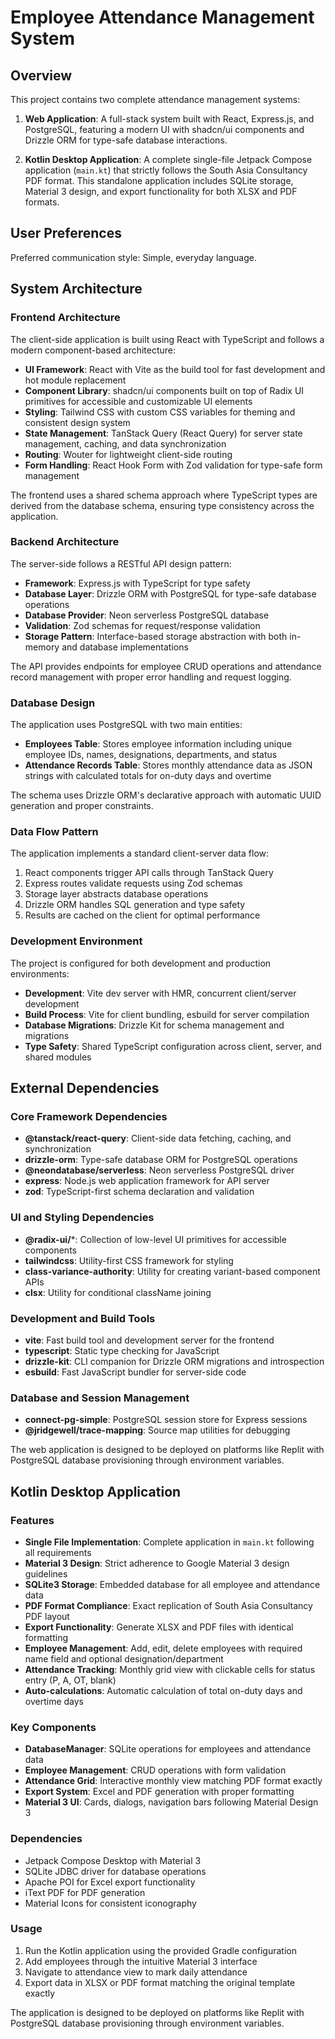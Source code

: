 # Employee Attendance Management System

## Overview

This project contains two complete attendance management systems:

1. **Web Application**: A full-stack system built with React, Express.js, and PostgreSQL, featuring a modern UI with shadcn/ui components and Drizzle ORM for type-safe database interactions.

2. **Kotlin Desktop Application**: A complete single-file Jetpack Compose application (`main.kt`) that strictly follows the South Asia Consultancy PDF format. This standalone application includes SQLite storage, Material 3 design, and export functionality for both XLSX and PDF formats.

## User Preferences

Preferred communication style: Simple, everyday language.

## System Architecture

### Frontend Architecture
The client-side application is built using React with TypeScript and follows a modern component-based architecture:

- **UI Framework**: React with Vite as the build tool for fast development and hot module replacement
- **Component Library**: shadcn/ui components built on top of Radix UI primitives for accessible and customizable UI elements
- **Styling**: Tailwind CSS with custom CSS variables for theming and consistent design system
- **State Management**: TanStack Query (React Query) for server state management, caching, and data synchronization
- **Routing**: Wouter for lightweight client-side routing
- **Form Handling**: React Hook Form with Zod validation for type-safe form management

The frontend uses a shared schema approach where TypeScript types are derived from the database schema, ensuring type consistency across the application.

### Backend Architecture
The server-side follows a RESTful API design pattern:

- **Framework**: Express.js with TypeScript for type safety
- **Database Layer**: Drizzle ORM with PostgreSQL for type-safe database operations
- **Database Provider**: Neon serverless PostgreSQL database
- **Validation**: Zod schemas for request/response validation
- **Storage Pattern**: Interface-based storage abstraction with both in-memory and database implementations

The API provides endpoints for employee CRUD operations and attendance record management with proper error handling and request logging.

### Database Design
The application uses PostgreSQL with two main entities:

- **Employees Table**: Stores employee information including unique employee IDs, names, designations, departments, and status
- **Attendance Records Table**: Stores monthly attendance data as JSON strings with calculated totals for on-duty days and overtime

The schema uses Drizzle ORM's declarative approach with automatic UUID generation and proper constraints.

### Data Flow Pattern
The application implements a standard client-server data flow:

1. React components trigger API calls through TanStack Query
2. Express routes validate requests using Zod schemas
3. Storage layer abstracts database operations
4. Drizzle ORM handles SQL generation and type safety
5. Results are cached on the client for optimal performance

### Development Environment
The project is configured for both development and production environments:

- **Development**: Vite dev server with HMR, concurrent client/server development
- **Build Process**: Vite for client bundling, esbuild for server compilation
- **Database Migrations**: Drizzle Kit for schema management and migrations
- **Type Safety**: Shared TypeScript configuration across client, server, and shared modules

## External Dependencies

### Core Framework Dependencies
- **@tanstack/react-query**: Client-side data fetching, caching, and synchronization
- **drizzle-orm**: Type-safe database ORM for PostgreSQL operations
- **@neondatabase/serverless**: Neon serverless PostgreSQL driver
- **express**: Node.js web application framework for API server
- **zod**: TypeScript-first schema declaration and validation

### UI and Styling Dependencies
- **@radix-ui/***: Collection of low-level UI primitives for accessible components
- **tailwindcss**: Utility-first CSS framework for styling
- **class-variance-authority**: Utility for creating variant-based component APIs
- **clsx**: Utility for conditional className joining

### Development and Build Tools
- **vite**: Fast build tool and development server for the frontend
- **typescript**: Static type checking for JavaScript
- **drizzle-kit**: CLI companion for Drizzle ORM migrations and introspection
- **esbuild**: Fast JavaScript bundler for server-side code

### Database and Session Management
- **connect-pg-simple**: PostgreSQL session store for Express sessions
- **@jridgewell/trace-mapping**: Source map utilities for debugging

The web application is designed to be deployed on platforms like Replit with PostgreSQL database provisioning through environment variables.

## Kotlin Desktop Application

### Features
- **Single File Implementation**: Complete application in `main.kt` following all requirements
- **Material 3 Design**: Strict adherence to Google Material 3 design guidelines
- **SQLite3 Storage**: Embedded database for all employee and attendance data
- **PDF Format Compliance**: Exact replication of South Asia Consultancy PDF layout
- **Export Functionality**: Generate XLSX and PDF files with identical formatting
- **Employee Management**: Add, edit, delete employees with required name field and optional designation/department
- **Attendance Tracking**: Monthly grid view with clickable cells for status entry (P, A, OT, blank)
- **Auto-calculations**: Automatic calculation of total on-duty days and overtime days

### Key Components
- **DatabaseManager**: SQLite operations for employees and attendance data
- **Employee Management**: CRUD operations with form validation
- **Attendance Grid**: Interactive monthly view matching PDF format exactly
- **Export System**: Excel and PDF generation with proper formatting
- **Material 3 UI**: Cards, dialogs, navigation bars following Material Design 3

### Dependencies
- Jetpack Compose Desktop with Material 3
- SQLite JDBC driver for database operations  
- Apache POI for Excel export functionality
- iText PDF for PDF generation
- Material Icons for consistent iconography

### Usage
1. Run the Kotlin application using the provided Gradle configuration
2. Add employees through the intuitive Material 3 interface
3. Navigate to attendance view to mark daily attendance
4. Export data in XLSX or PDF format matching the original template exactly

The application is designed to be deployed on platforms like Replit with PostgreSQL database provisioning through environment variables.